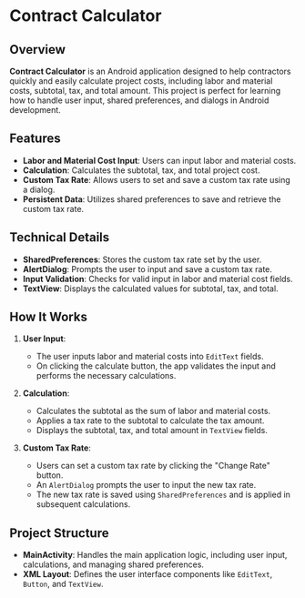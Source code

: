 # **Contract Calculator**

## **Overview**

**Contract Calculator** is an Android application designed to help contractors quickly and easily calculate project costs, including labor and material costs, subtotal, tax, and total amount. This project is perfect for learning how to handle user input, shared preferences, and dialogs in Android development.

## **Features**

- **Labor and Material Cost Input**: Users can input labor and material costs.
- **Calculation**: Calculates the subtotal, tax, and total project cost.
- **Custom Tax Rate**: Allows users to set and save a custom tax rate using a dialog.
- **Persistent Data**: Utilizes shared preferences to save and retrieve the custom tax rate.

## **Technical Details**

- **SharedPreferences**: Stores the custom tax rate set by the user.
- **AlertDialog**: Prompts the user to input and save a custom tax rate.
- **Input Validation**: Checks for valid input in labor and material cost fields.
- **TextView**: Displays the calculated values for subtotal, tax, and total.

## **How It Works**

1. **User Input**:
    - The user inputs labor and material costs into `EditText` fields.
    - On clicking the calculate button, the app validates the input and performs the necessary calculations.

2. **Calculation**:
    - Calculates the subtotal as the sum of labor and material costs.
    - Applies a tax rate to the subtotal to calculate the tax amount.
    - Displays the subtotal, tax, and total amount in `TextView` fields.

3. **Custom Tax Rate**:
    - Users can set a custom tax rate by clicking the "Change Rate" button.
    - An `AlertDialog` prompts the user to input the new tax rate.
    - The new tax rate is saved using `SharedPreferences` and is applied in subsequent calculations.

## **Project Structure**

- **MainActivity**: Handles the main application logic, including user input, calculations, and managing shared preferences.
- **XML Layout**: Defines the user interface components like `EditText`, `Button`, and `TextView`.

